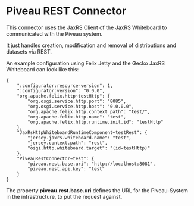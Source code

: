# Piveau REST Connector

This connector uses the JaxRS Client of the JaxRS Whiteboard to communicated with the Piveau system.

It just handles creation, modification and removal of distributions and datasets via REST.

An example configuration using Felix Jetty and the Gecko JaxRS Whiteboard can look like this:

```
{
	":configurator:resource-version": 1,
	":configurator:version": "0.0.0",
	"org.apache.felix.http~testHttp": {
		"org.osgi.service.http.port": "8085",
		"org.osgi.service.http.host": "0.0.0.0",
		"org.apache.felix.http.context_path": "test/",
		"org.apache.felix.http.name": "test",
		"org.apache.felix.http.runtime.init.id": "testHttp"
	},  
	"JaxRsHttpWhiteboardRuntimeComponent~testRest": {
		"jersey.jaxrs.whiteboard.name": "test",
		"jersey.context.path": "rest",
		"osgi.http.whiteboard.target": "(id=testHttp)"
	},
	"PiveauRestConnector~test": {
		"piveau.rest.base.uri": "http://localhost:8081",
		"piveau.rest.api.key": "test"
	}
}
```

The property **piveau.rest.base.uri** defines the URL for the Piveau-System in the infrastructure, to put the request against.
